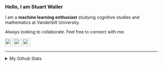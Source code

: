 ### Hello, I am Stuart Waller

I am a **machine learning enthusiast** studying cognitive studies and mathematics at Vanderbilt University.

Always looking to collaborate. Feel free to connect with me: 
<p><a href="https://www.linkedin.com/in/stuartwaller/"><img src="https://img.shields.io/badge/linkedin-%230077B5.svg?&style=for-the-badge&logo=linkedin&logoColor=white" height=25></a> <a href="https://www.instagram.com/stuart.waller/"><img src="https://img.shields.io/badge/instagram-%23E4405F.svg?&style=for-the-badge&logo=instagram&logoColor=white" height=25></a> <a href="https://medium.com/@stuartjonaswaller"><img src="https://img.shields.io/badge/medium-%2312100E.svg?&style=for-the-badge&logo=medium&logoColor=white" height=25></a></p>

---

<details>
  <summary>My Github Stats</summary>

  <img align="left" alt="Github Stats" src="https://github-readme-stats.codestackr.vercel.app/api?username=stuartwaller&show_icons=true&hide_border=true" />
</details>
